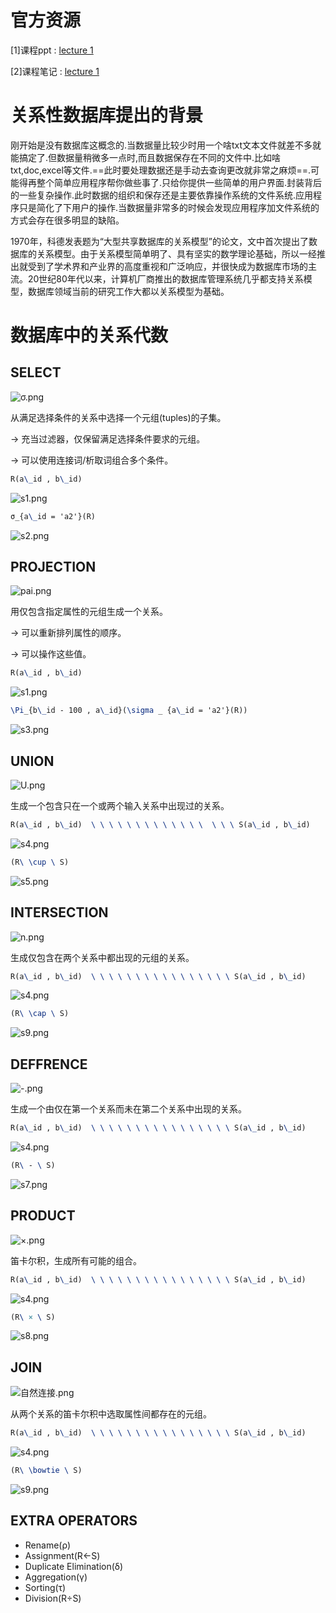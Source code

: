 # 官方资源

[1]课程ppt : [lecture 1](sql/15445/files/ppt01.pdf ':ignore')

[2]课程笔记 : [lecture 1](sql/15445/files/note01.pdf ':ignore')

# 关系性数据库提出的背景 

刚开始是没有数据库这概念的.当数据量比较少时用一个啥txt文本文件就差不多就能搞定了.但数据量稍微多一点时,而且数据保存在不同的文件中.比如啥txt,doc,excel等文件.==此时要处理数据还是手动去查询更改就非常之麻烦==.可能得再整个简单应用程序帮你做些事了.只给你提供一些简单的用户界面.封装背后的一些复杂操作.此时数据的组织和保存还是主要依靠操作系统的文件系统.应用程序只是简化了下用户的操作.当数据量非常多的时候会发现应用程序加文件系统的方式会存在很多明显的缺陷。

1970年，科德发表题为“大型共享数据库的关系模型”的论文，文中首次提出了数据库的关系模型。由于关系模型简单明了、具有坚实的数学理论基础，所以一经推出就受到了学术界和产业界的高度重视和广泛响应，并很快成为数据库市场的主流。20世纪80年代以来，计算机厂商推出的数据库管理系统几乎都支持关系模型，数据库领域当前的研究工作大都以关系模型为基础。


# 数据库中的关系代数

## SELECT 

![σ.png](./img/01-01.png)

从满足选择条件的关系中选择一个元组(tuples)的子集。

→ 充当过滤器，仅保留满足选择条件要求的元组。

→ 可以使用连接词/析取词组合多个条件。

```tex
R(a\_id , b\_id)
```



![s1.png](./img/01-02.png)

```tex
σ_{a\_id = 'a2'}(R)
```
![s2.png](./img/01-03.png)

## PROJECTION

![pai.png](./img/01-04.png)

用仅包含指定属性的元组生成一个关系。

→ 可以重新排列属性的顺序。

→ 可以操作这些值。

```tex
R(a\_id , b\_id)
```

![s1.png](./img/01-02.png)

```tex
\Pi_{b\_id - 100 , a\_id}(\sigma _ {a\_id = 'a2'}(R))
```

![s3.png](./img/01-05.png)

## UNION

![U.png](./img/01-06.png)

生成一个包含只在一个或两个输入关系中出现过的关系。

```tex
R(a\_id , b\_id)  \ \ \ \ \ \ \ \ \ \ \ \ \  \ \ \ S(a\_id , b\_id)
```
![s4.png](./img/01-07.png)


```tex
(R\ \cup \ S)
```

![s5.png](./img/01-08.png)

## INTERSECTION

![n.png](./img/01-09.png)

生成仅包含在两个关系中都出现的元组的关系。

```tex
R(a\_id , b\_id)  \ \ \ \ \ \ \ \ \ \ \ \ \ \ \ \ S(a\_id , b\_id)
```
![s4.png](./img/01-07.png)

```tex
(R\ \cap \ S)
```

![s9.png](./img/01-10.png)

## DEFFRENCE

![-.png](./img/01-11.png)

生成一个由仅在第一个关系而未在第二个关系中出现的关系。

```tex
R(a\_id , b\_id)  \ \ \ \ \ \ \ \ \ \ \ \ \ \ \ \ S(a\_id , b\_id)
```
![s4.png](./img/01-07.png)

```tex
(R\ - \ S)
```

![s7.png](./img/01-12.png)

## PRODUCT

![×.png](./img/01-13.png)

笛卡尔积，生成所有可能的组合。

```tex
R(a\_id , b\_id)  \ \ \ \ \ \ \ \ \ \ \ \ \ \ \ \ S(a\_id , b\_id)
```
![s4.png](./img/01-07.png)


```tex
(R\ × \ S)
```
![s8.png](./img/01-14.png)

## JOIN

![自然连接.png](./img/01-15.png)

从两个关系的笛卡尔积中选取属性间都存在的元组。

```tex
R(a\_id , b\_id)  \ \ \ \ \ \ \ \ \ \ \ \ \ \ \ \ S(a\_id , b\_id)
```
![s4.png](./img/01-07.png)

```tex
(R\ \bowtie \ S)
```
![s9.png](./img/01-10.png)

## EXTRA OPERATORS

- Rename(ρ)
- Assignment(R←S)
- Duplicate Elimination(δ)
- Aggregation(γ)
- Sorting(τ)
- Division(R÷S)